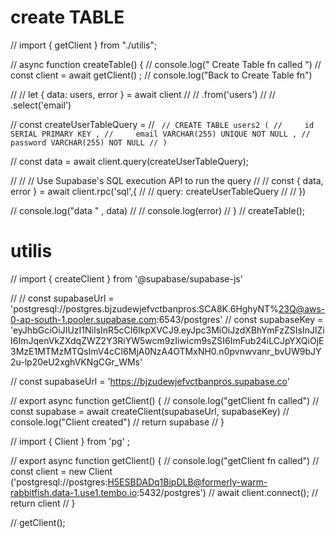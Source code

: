 # create TABLE
// import { getClient } from "./utilis";

// async function createTable() {
// console.log(" Create Table fn called ")
// const client = await getClient() ;
// console.log("Back to Create Table fn")


// // let { data: users, error } = await client
// //   .from('users')
// //   .select('email')


// const createUserTableQuery =
// `
// CREATE TABLE users2 (
//     id SERIAL PRIMARY KEY ,
//     email VARCHAR(255) UNIQUE NOT NULL ,
//     password VARCHAR(255) NOT NULL
// )`

// const data = await client.query(createUserTableQuery);

//     // // Use Supabase's SQL execution API to run the query
//     // const { data, error } = await client.rpc('sql',{
//     //     query: createUserTableQuery 
//     // })

//     console.log("data " , data)
//     // console.log(error)
// }
// createTable();

# utilis 
// import { createClient } from '@supabase/supabase-js'

// // const supabaseUrl = 'postgresql://postgres.bjzudewjefvctbanpros:SCA8K.6HghyNT%23Q@aws-0-ap-south-1.pooler.supabase.com:6543/postgres'
// const supabaseKey = 'eyJhbGciOiJIUzI1NiIsInR5cCI6IkpXVCJ9.eyJpc3MiOiJzdXBhYmFzZSIsInJlZiI6ImJqenVkZXdqZWZ2Y3RiYW5wcm9zIiwicm9sZSI6ImFub24iLCJpYXQiOjE3MzE1MTMzMTQsImV4cCI6MjA0NzA4OTMxNH0.n0pvnwvanr_bvUW9bJY2u-lp20eU2xghVKNgCGr_WMs'

// const supabaseUrl = 'https://bjzudewjefvctbanpros.supabase.co'

// export async function getClient() {
//     console.log("getClient fn called")
//     const supabase = await createClient(supabaseUrl, supabaseKey)
//     console.log("Client created")
//     return supabase 
// }


// import { Client } from 'pg' ;


// export async function getClient() {
//    console.log("getClient fn called")
//    const client = new Client ('postgresql://postgres:H5ESBDADq1BipDLB@formerly-warm-rabbitfish.data-1.use1.tembo.io:5432/postgres') 
//    await client.connect();
//    return client
// } 

// getClient();